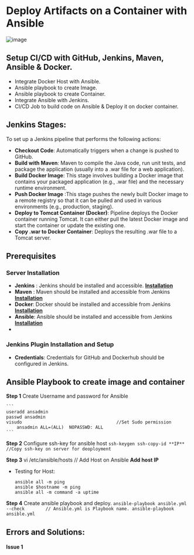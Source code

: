 # Deploy Artifacts on a Container with Ansible

![image](https://github.com/user-attachments/assets/f01352fb-c87e-4ca2-8879-0d8e6c2bf7b6)

## Setup CI/CD with GitHub, Jenkins, Maven, Ansible & Docker.
- Integrate Docker Host with Ansible.
- Ansible playbook to create Image.
- Ansible playbook to create Container.
- Integrate Ansible with Jenkins.
- CI/CD Job to build code on Ansible & Deploy it on docker container.


## Jenkins Stages:
To set up a Jenkins pipeline that performs the following actions:
- **Checkout Code**: Automatically triggers when a change is pushed to GitHub.
- **Build with Maven**: Maven to compile the Java code, run unit tests, and package the application (usually into a .war file for a web application).
- **Build Docker Image**: This stage involves building a Docker image that contains your packaged application (e.g., .war file) and the necessary runtime environment. 
- **Push Docker Image**	:This stage pushes the newly built Docker image to a remote registry so that it can be pulled and used in various environments (e.g., production, staging).
- **Deploy to Tomcat Container (Docker)**:  Pipeline deploys the Docker container running Tomcat. It can either pull the latest Docker image and start the container or update the existing one.
- **Copy .war to Docker Container**: Deploys the resulting .war file to a Tomcat server.


## Prerequisites

### Server Installation
- **Jenkins** : Jenkins should be installed and accessible. **[Installation](https://github.com/manishktomar/bash-scripts)**
- **Maven** : Maven should be installed and accessible from Jenkins **[Installation](https://github.com/manishktomar/bash-scripts)**
- **Docker**: Docker should be installed and accessible from Jenkins **[Installation](https://github.com/manishktomar/bash-scripts)**
- **Ansible**: Ansible should be installed and accessible from Jenkins **[Installation](https://github.com/manishktomar/bash-scripts)**
- 
### Jenkins Plugin Installation and Setup
- **Credentials**: Credentials for GitHub and Dockerhub should be configured in Jenkins.

## Ansible Playbook to create image and container
**Step 1** Create Username and password for Ansible

    ```
    useradd ansadmin
    passwd ansadmin
    visudo                                    //Set Sudo permission
        ansadmin ALL=(ALL)  NOPASSWD: ALL
    ```

**Step 2** Configure ssh-key for ansible host
    ```
    ssh-keygen
    ssh-copy-id **IP**                       //Copy ssh-key on server for deoployment 
    ```

**Step 3** vi /etc/ansible/hosts            // Add Host on Ansible 
           **Add host IP**  

- Testing for Host:
    ```
    ansible all -m ping
    ansible $hostname -m ping
    ansible all -m command -a uptime
    ```

**Step 4** Create ansible playbook and deploy.
    ```
    ansible-playbook ansible.yml --check        // Ansible.yml is Playbook name.
    ansible-playbook ansible.yml
    ```

## Errors and Solutions: 

#### Issue 1 
